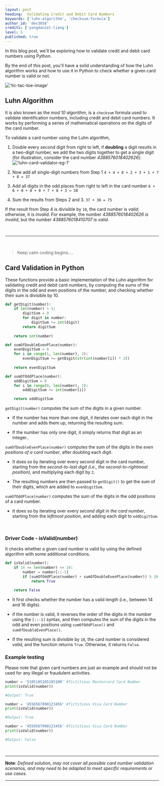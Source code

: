 ```yaml
---
layout: post
heading:  Validating Credit and Debit Card Numbers
keywords: ['luhn-algorithm', 'checksum-formula']
author_id: 'dev3058'
credits: ['yongdaniel-liang']
level: 5
published: true
---
```


In this blog post, we'll be exploring how to validate credit and debit card numbers using Python. 

By the end of this post, you'll have a solid understanding of how the Luhn algorithm works and how to use it in Python to check whether a given card number is valid or not. 

!['tic-tac-toe-image'](https://www.serviceobjects.com/blog/wp-content/uploads/2019/02/Credit-Card-BIN.jpg)


## Luhn Algorithm

It is also known as the _mod 10 algorithm_, is a `checksum` formula used to validate identification numbers, including credit and debit card numbers. It works by performing a series of mathematical operations on the digits of the card number.

To validate a card number using the Luhn algorithm, 

1. Double every second digit from right to left, if __doubling__ a digit results in a two-digit number, we add the two digits together to get a single digit (for illustration, consider the card number _4388576018402626_):
!['luhn-card-validator-eg-1'](../../../image/luhn-card-validator-eg-1.png)

2. Now add all single-digit numbers from Step 1 `4 + 4 + 8 + 2 + 3 + 1 + 7 + 8 = 37` 

3. Add all digits in the odd places from right to left in the card number `6 + 6 + 0 + 8 + 0 + 7 + 8 + 3 = 38`

4. Sum the results from Steps 2 and 3. `37 + 38 = 75`

If the result from Step 4 is divisible by `10`, the card number is _valid_; otherwise, it is _invalid_. For example, the number _4388576018402626 is invalid_, but the number _4388576018410707 is valid_.

<br/>
<hr>


<br/>

> Keep calm coding begins....

## Card Validation in Python
These functions provide a basic implementation of the Luhn algorithm for validating credit and debit card numbers, by computing the sums of the digits in the odd and even positions of the number, and checking whether their sum is divisible by 10.



```python
def getDigit(number):
    if len(number) > 1:
        digitSum = 0
        for digit in number:
            digitSum += int(digit)
        return digitSum
    
    return int(number)

def sumOfDoubleEvenPlace(number):
    evenDigitSum = 0
    for i in range(1, len(number), 2):
        evenDigitSum += getDigit(str(int(number[i]) * 2))
        
    return evenDigitSum

def sumOfOddPlace(number):
    oddDigitSum = 0
    for i in range(0, len(number), 2):
        oddDigitSum += int(number[i])

    return oddDigitSum
```
 `getDigit(number)` computes the sum of the digits in a given number.

- If the number has more than one digit, it iterates over each digit in the number and adds them up, returning the resulting sum.  

- If the number has only one digit, it simply returns that digit as an integer.. 

`sumOfDoubleEvenPlace(number)` computes the sum of the digits in the _even positions of a card number_, after doubling each digit. 

- It does so by iterating over every second digit in the card number, starting from the _second-to-last digit (i.e., the second-to-rightmost position)_, and multiplying each digit by `2`. 

- The resulting numbers are then passed to `getDigit()` to get the sum of their digits, which are added to `evenDigitSum`.

`sumOfOddPlace(number)` computes the sum of the digits in the odd positions of a card number.

- It does so by iterating over every _second digit in the card number_, starting from the _leftmost position_, and adding each digit to `oddDigitSum`.

<br/>

### Driver Code - isValid(number)
It checks whether a given card number is valid by using the defined algorithm with some additional conditions.

```python
def isValid(number):
    if 14 <= len(number) <= 16:
        number = number[::-1]
        if (sumOfOddPlace(number) + sumOfDoubleEvenPlace(number)) % 10 == 0:
            return True

    return False
```
- It first checks whether the number has a valid length (i.e., between 14 and 16 digits).

- if the number is valid, it reverses the order of the digits in the number using the `[::-1]` syntax, and then computes the sum of the digits in the odd and even positions using `sumOfOddPlace()` and `sumOfDoubleEvenPlace()`. 

- If the resulting sum is divisible by `10`, the card number is considered _valid_, and the function returns `True`. Otherwise, it returns `False`.


### Example testing

Please note that given card numbers are just an example and should not be used for any illegal or fraudulent activities.

```python
number = '5105105105105100' #fictitious Mastercard Card Number
print(isValid(number))

#Output: True
```

```python
number = '4556567890123456' #fictitious Visa Card Number
print(isValid(number))

#Output: True
```
```python
number = '4559567990123456' #fictitious Visa Card Number
print(isValid(number))

#Output: False
```

<br />

<hr />

__Note__: _Defined solution, may not cover all possible card number validation scenarios, and may need to be adapted to meet specific requirements or use cases._
<hr />